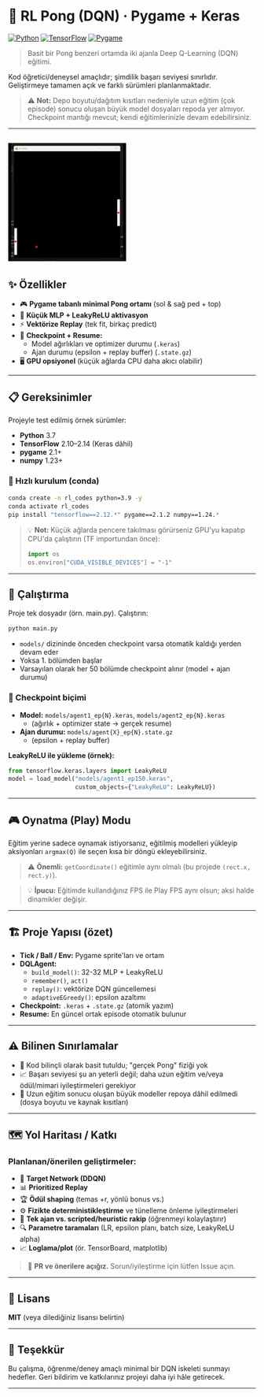 # 🏓 RL Pong (DQN) · Pygame + Keras

[![Python](https://img.shields.io/badge/Python-3.8%E2%80%933.10-blue.svg)](https://python.org)
[![TensorFlow](https://img.shields.io/badge/TensorFlow-2.10%E2%80%932.14-orange.svg)](https://tensorflow.org)
[![Pygame](https://img.shields.io/badge/Pygame-2.1%2B-green.svg)](https://pygame.org)

> Basit bir Pong benzeri ortamda iki ajanla Deep Q-Learning (DQN) eğitimi.

Kod öğretici/deneysel amaçlıdır; şimdilik başarı seviyesi sınırlıdır. Geliştirmeye tamamen açık ve farklı sürümleri planlanmaktadır.

> ⚠️ **Not:** Depo boyutu/dağıtım kısıtları nedeniyle uzun eğitim (çok episode) sonucu oluşan büyük model dosyaları repoda yer almıyor. Checkpoint mantığı mevcut; kendi eğitimlerinizle devam edebilirsiniz.

---
![pong_with_ai.gif](pong_with_ai.gif)
---

## ✨ Özellikler

- 🎮 **Pygame tabanlı minimal Pong ortamı** (sol & sağ ped + top)
- 🧠 **Küçük MLP + LeakyReLU aktivasyon**
- ⚡ **Vektörize Replay** (tek fit, birkaç predict)
- 💾 **Checkpoint + Resume:**
  - Model ağırlıkları ve optimizer durumu (`.keras`)
  - Ajan durumu (epsilon + replay buffer) (`.state.gz`)
- 🖥️ **GPU opsiyonel** (küçük ağlarda CPU daha akıcı olabilir)

---

## 📋 Gereksinimler
Projeyle test edilmiş örnek sürümler:
- **Python** 3.7
- **TensorFlow** 2.10–2.14 (Keras dâhil)
- **pygame** 2.1+
- **numpy** 1.23+

### 🚀 Hızlı kurulum (conda)

```bash
conda create -n rl_codes python=3.9 -y
conda activate rl_codes
pip install "tensorflow==2.12.*" pygame==2.1.2 numpy==1.24.*
```

> 💡 **Not:** Küçük ağlarda pencere takılması görürseniz GPU'yu kapatıp CPU'da çalıştırın (TF importundan önce):
> ```python
> import os
> os.environ["CUDA_VISIBLE_DEVICES"] = "-1"
> ```

---

## 🎯 Çalıştırma
Proje tek dosyadır (örn. main.py). Çalıştırın:

```bash
python main.py
```

- `models/` dizininde önceden checkpoint varsa otomatik kaldığı yerden devam eder
- Yoksa 1. bölümden başlar
- Varsayılan olarak her 50 bölümde checkpoint alınır (model + ajan durumu)

### 💾 Checkpoint biçimi

- **Model:** `models/agent1_ep{N}.keras`, `models/agent2_ep{N}.keras`
  - (ağırlık + optimizer state → gerçek resume)
- **Ajan durumu:** `models/agent{X}_ep{N}.state.gz`
  - (epsilon + replay buffer)

**LeakyReLU ile yükleme (örnek):**
```python
from tensorflow.keras.layers import LeakyReLU
model = load_model("models/agent1_ep150.keras",
                   custom_objects={"LeakyReLU": LeakyReLU})
```

---

## 🎮 Oynatma (Play) Modu
Eğitim yerine sadece oynamak istiyorsanız, eğitilmiş modelleri yükleyip aksiyonları `argmax(Q)` ile seçen kısa bir döngü ekleyebilirsiniz.

> ⚠️ **Önemli:** `getCoordinate()` eğitimle aynı olmalı (bu projede `(rect.x, rect.y)`).

> 💡 **İpucu:** Eğitimde kullandığınız FPS ile Play FPS aynı olsun; aksi halde dinamikler değişir.

---

## 🏗️ Proje Yapısı (özet)

- **Tick / Ball / Env:** Pygame sprite'ları ve ortam
- **DQLAgent:**
  - `build_model()`: 32-32 MLP + LeakyReLU
  - `remember()`, `act()`
  - `replay()`: vektörize DQN güncellemesi
  - `adaptiveEGreedy()`: epsilon azaltımı
- **Checkpoint:** `.keras` + `.state.gz` (atomik yazım)
- **Resume:** En güncel ortak episode otomatik bulunur

---

## ⚠️ Bilinen Sınırlamalar
- 🎯 Kod bilinçli olarak basit tutuldu; "gerçek Pong" fiziği yok
- 📈 Başarı seviyesi şu an yeterli değil; daha uzun eğitim ve/veya ödül/mimari iyileştirmeleri gerekiyor
- 💾 Uzun eğitim sonucu oluşan büyük modeller repoya dâhil edilmedi (dosya boyutu ve kaynak kısıtları)

---

## 🗺️ Yol Haritası / Katkı

### Planlanan/önerilen geliştirmeler:

- 🎯 **Target Network (DDQN)**
- 📊 **Prioritized Replay**
- 🏆 **Ödül shaping** (temas +r, yönlü bonus vs.)
- ⚙️ **Fizikte deterministikleştirme** ve tünelleme önleme iyileştirmeleri
- 🤖 **Tek ajan vs. scripted/heuristic rakip** (öğrenmeyi kolaylaştırır)
- 🔍 **Parametre taramaları** (LR, epsilon planı, batch size, LeakyReLU alpha)
- 📈 **Loglama/plot** (ör. TensorBoard, matplotlib)

> 🤝 **PR ve önerilere açığız.** Sorun/iyileştirme için lütfen Issue açın.

---

## 📄 Lisans

**MIT** (veya dilediğiniz lisansı belirtin)

---

## 🙏 Teşekkür

Bu çalışma, öğrenme/deney amaçlı minimal bir DQN iskeleti sunmayı hedefler. Geri bildirim ve katkılarınız projeyi daha iyi hâle getirecek.


---
